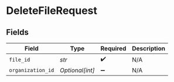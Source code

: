 # DeleteFileRequest


## Fields

| Field              | Type               | Required           | Description        |
| ------------------ | ------------------ | ------------------ | ------------------ |
| `file_id`          | *str*              | :heavy_check_mark: | N/A                |
| `organization_id`  | *Optional[int]*    | :heavy_minus_sign: | N/A                |